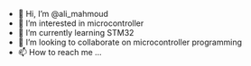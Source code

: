 - 👋 Hi, I’m @ali_mahmoud
- 👀 I’m interested in microcontroller
- 🌱 I’m currently learning STM32
- 💞️ I’m looking to collaborate on microcontroller programming
- 📫 How to reach me ...

<!---
ali1h2o/ali1h2o is a ✨ special ✨ repository because its `README.md` (this file) appears on your GitHub profile.
You can click the Preview link to take a look at your changes.
--->
